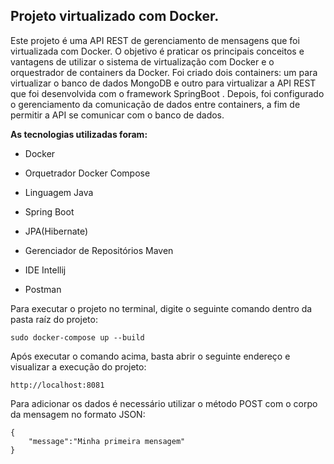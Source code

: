<h2>Projeto virtualizado com Docker.</h2>

Este projeto é uma API REST de gerenciamento de mensagens que foi virtualizada com Docker. O objetivo é praticar os principais conceitos e vantagens de utilizar o sistema de virtualização com Docker e o orquestrador de containers da Docker. Foi criado dois containers: um para virtualizar o banco de dados MongoDB e outro para virtualizar a API REST que foi desenvolvida com o framework SpringBoot . Depois, foi configurado o gerenciamento da comunicação de dados entre containers, a fim de permitir a API se comunicar com o banco de dados.



**As tecnologias utilizadas foram:**

- Docker

- Orquetrador Docker Compose

- Linguagem Java

- Spring Boot

- JPA(Hibernate)

- Gerenciador de Repositórios Maven

- IDE Intellij

- Postman

  

Para executar o projeto no terminal, digite o seguinte comando dentro da pasta raíz do projeto:

```shell script
sudo docker-compose up --build
```

Após executar o comando acima, basta abrir o seguinte endereço e visualizar a execução do projeto:

```
http://localhost:8081
```

Para adicionar os dados é necessário utilizar o método POST com o corpo da mensagem no formato JSON:

```
{
    "message":"Minha primeira mensagem"
}
```

